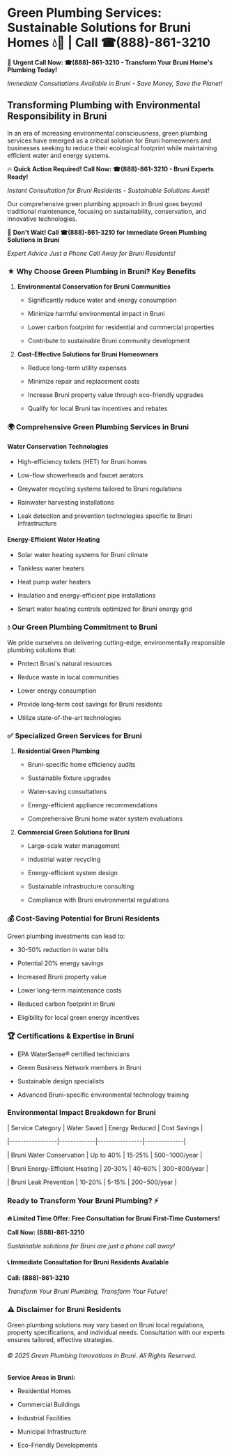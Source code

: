 # Green Plumbing Services: Sustainable Solutions for Bruni Homes 💧🌿 | Call ☎(888)-861-3210

🚨 **Urgent Call Now: ☎(888)-861-3210 - Transform Your Bruni Home's Plumbing Today!**
*Immediate Consultations Available in Bruni - Save Money, Save the Planet!*

## Transforming Plumbing with Environmental Responsibility in Bruni

In an era of increasing environmental consciousness, green plumbing services have emerged as a critical solution for Bruni homeowners and businesses seeking to reduce their ecological footprint while maintaining efficient water and energy systems. 

🔥 **Quick Action Required! Call Now: ☎(888)-861-3210 - Bruni Experts Ready!**
*Instant Consultation for Bruni Residents - Sustainable Solutions Await!*

Our comprehensive green plumbing approach in Bruni goes beyond traditional maintenance, focusing on sustainability, conservation, and innovative technologies.

🚨 **Don't Wait! Call ☎(888)-861-3210 for Immediate Green Plumbing Solutions in Bruni**
*Expert Advice Just a Phone Call Away for Bruni Residents!*

### ★ Why Choose Green Plumbing in Bruni? Key Benefits

1. **Environmental Conservation for Bruni Communities** 
   - Significantly reduce water and energy consumption
   - Minimize harmful environmental impact in Bruni
   - Lower carbon footprint for residential and commercial properties
   - Contribute to sustainable Bruni community development

2. **Cost-Effective Solutions for Bruni Homeowners** 
   - Reduce long-term utility expenses
   - Minimize repair and replacement costs
   - Increase Bruni property value through eco-friendly upgrades
   - Qualify for local Bruni tax incentives and rebates

### 🌍 Comprehensive Green Plumbing Services in Bruni

#### Water Conservation Technologies
- High-efficiency toilets (HET) for Bruni homes
- Low-flow showerheads and faucet aerators
- Greywater recycling systems tailored to Bruni regulations
- Rainwater harvesting installations
- Leak detection and prevention technologies specific to Bruni infrastructure

#### Energy-Efficient Water Heating
- Solar water heating systems for Bruni climate
- Tankless water heaters
- Heat pump water heaters
- Insulation and energy-efficient pipe installations
- Smart water heating controls optimized for Bruni energy grid

### 💧 Our Green Plumbing Commitment to Bruni

We pride ourselves on delivering cutting-edge, environmentally responsible plumbing solutions that:
- Protect Bruni's natural resources
- Reduce waste in local communities
- Lower energy consumption
- Provide long-term cost savings for Bruni residents
- Utilize state-of-the-art technologies

### ✅ Specialized Green Services for Bruni

1. **Residential Green Plumbing**
   - Bruni-specific home efficiency audits
   - Sustainable fixture upgrades
   - Water-saving consultations
   - Energy-efficient appliance recommendations
   - Comprehensive Bruni home water system evaluations

2. **Commercial Green Solutions for Bruni**
   - Large-scale water management
   - Industrial water recycling
   - Energy-efficient system design
   - Sustainable infrastructure consulting
   - Compliance with Bruni environmental regulations

### 💰 Cost-Saving Potential for Bruni Residents

Green plumbing investments can lead to:
- 30-50% reduction in water bills
- Potential 20% energy savings
- Increased Bruni property value
- Lower long-term maintenance costs
- Reduced carbon footprint in Bruni
- Eligibility for local green energy incentives

### 🏆 Certifications & Expertise in Bruni

- EPA WaterSense® certified technicians
- Green Business Network members in Bruni
- Sustainable design specialists
- Advanced Bruni-specific environmental technology training

### Environmental Impact Breakdown for Bruni

| Service Category | Water Saved | Energy Reduced | Cost Savings |
|-----------------|-------------|----------------|--------------|
| Bruni Water Conservation | Up to 40% | 15-25% | $500-$1000/year |
| Bruni Energy-Efficient Heating | 20-30% | 40-60% | $300-$800/year |
| Bruni Leak Prevention | 10-20% | 5-15% | $200-$500/year |

### Ready to Transform Your Bruni Plumbing? ⚡

**🔥 Limited Time Offer: Free Consultation for Bruni First-Time Customers!**

**Call Now: (888)-861-3210**
*Sustainable solutions for Bruni are just a phone call away!*

#### 📞 Immediate Consultation for Bruni Residents Available

**Call: (888)-861-3210**
*Transform Your Bruni Plumbing, Transform Your Future!*

### ⚠️ Disclaimer for Bruni Residents

Green plumbing solutions may vary based on Bruni local regulations, property specifications, and individual needs. Consultation with our experts ensures tailored, effective strategies.

###### © 2025 Green Plumbing Innovations in Bruni. All Rights Reserved.

**Service Areas in Bruni:** 
- Residential Homes
- Commercial Buildings
- Industrial Facilities
- Municipal Infrastructure
- Eco-Friendly Developments